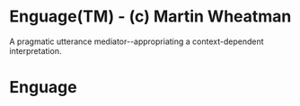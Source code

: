 # Enguage(TM) - (c) Martin Wheatman
A pragmatic utterance mediator--appropriating a context-dependent interpretation.
# Enguage

